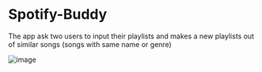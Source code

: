 # Spotify-Buddy
The app ask two users to input their playlists and makes a new playlists out of similar songs (songs with same name or genre)

![image](https://github.com/cosecE/Spotify-Buddy/assets/97705220/00aa0c99-eafc-441d-8f59-e95ffa0a32e9)
